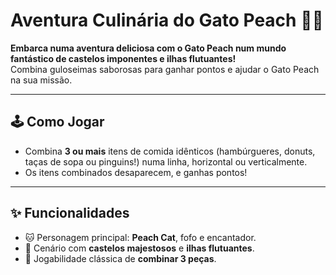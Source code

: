 # Aventura Culinária do Gato Peach 🐾🍔

**Embarca numa aventura deliciosa com o Gato Peach num mundo fantástico de castelos imponentes e ilhas flutuantes!**  
Combina guloseimas saborosas para ganhar pontos e ajudar o Gato Peach na sua missão.

---

## 🕹️ Como Jogar

- Combina **3 ou mais** itens de comida idênticos (hambúrgueres, donuts, taças de sopa ou pinguins!) numa linha, horizontal ou verticalmente.
- Os itens combinados desaparecem, e ganhas pontos!

---

## ✨ Funcionalidades

- 🐱 Personagem principal: **Peach Cat**, fofo e encantador.
- 🏰 Cenário com **castelos majestosos** e **ilhas flutuantes**.
- 🎯 Jogabilidade clássica de **combinar 3 peças**.



